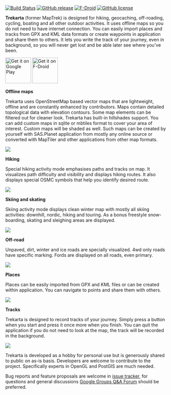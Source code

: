 [![Build Status](https://github.com/andreynovikov/trekarta/workflows/Android%20CI/badge.svg)](https://github.com/andreynovikov/trekarta/actions?query=workflow%3A%22Android+CI%22)
[![GitHub release](https://img.shields.io/github/release/andreynovikov/trekarta.svg)](https://github.com/andreynovikov/trekarta/releases/latest)
[![F-Droid](https://img.shields.io/f-droid/v/mobi.maptrek)](https://f-droid.org/packages/mobi.maptrek/)
[![GitHub license](https://img.shields.io/badge/license-GPLv3-blue.svg)](LICENSE)

__Trekarta__ (former MapTrek) is designed for hiking, geocaching, off-roading, cycling, boating and all other outdoor activities. It uses offline maps so you do not need to have internet connection. You can easily import places and tracks from GPX and KML data formats or create waypoints in application and share them to others. It lets you write the track of your journey, even in background, so you will never get lost and be able later see where you've been.

[<img src="https://play.google.com/intl/en_us/badges/images/generic/en-play-badge.png"
     alt="Get it on Google Play"
     height="80">](https://play.google.com/store/apps/details?id=mobi.maptrek)
[<img src="https://fdroid.gitlab.io/artwork/badge/get-it-on.png"
     alt="Get it on F-Droid"
     height="80">](https://f-droid.org/packages/mobi.maptrek/)

__Offline maps__

Trekarta uses OpenStreetMap based vector maps that are lightweight, offline and are constantly enhanced by contributors. Maps contain detailed topological data with elevation contours. Some map elements can be filtered out for cleaner look. Trekarta has built-in hillshades support. You can add custom maps in sqlite or mbtiles format to cover your area of interest. Custom maps will be shaded as well. Such maps can be created by yourself with SAS.Planet application from mostly any online source or converted with MapTiler and other applications from other map formats.

![](https://trekarta.info/images/maps.png)

__Hiking__

Special hiking activity mode emphasises paths and tracks on map. It visualizes path difficulty and visibility and displays hiking routes. It also displays special OSMC symbols that help you identify desired route.

![](https://trekarta.info/images/hiking.png)

__Skiing and skating__

Skiing activity mode displays clean winter map with mostly all skiing activities: downhill, nordic, hiking and touring. As a bonus freestyle snow-boarding, skating and sleighing areas are displayed.

![](https://trekarta.info/images/skiing.png)

__Off-road__

Unpaved, dirt, winter and ice roads are specially visualized. 4wd only roads have specific marking. Fords are displayed on all roads, even primary.

![](https://trekarta.info/images/offroad.png)

__Places__

Places can be easily imported from GPX and KML files or can be created within application. You can navigate to points and share them with others.

![](https://trekarta.info/images/places.png)

__Tracks__

Trekarta is designed to record tracks of your journey. Simply press a button when you start and press it once more when you finish. You can quit the application if you do not need to look at the map, the track will be recorded in the background.

![](https://trekarta.info/images/tracking.png)

Trekarta is developed as a hobby for personal use but is generously shared to public on as-is basis. Developers are welcome to contribute to the project. Specifically experts in OpenGL and PostGIS are much needed.

Bug reports and feature proposals are welcome in [issue tracker](https://github.com/andreynovikov/trekarta/issues), for questions and general discussions [Google Groups Q&A Forum](https://groups.google.com/d/forum/trekarta) should be preferred.
